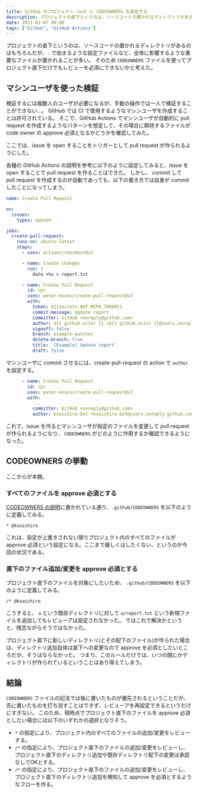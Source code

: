 ```yaml
---
title: GitHub のプロジェクト root に CODEOWNERS を設定する
description: プロジェクトの直下というのは、ソースコードの置かれるディレクトリがあるのはもちろんだが、. で始まるような設定ファイルなど、全体に影響するような重要なファイルが置かれることが多い。
date: 2021-02-07 00:00
tags: ["GitHub", "GitHub Actions"]
---
```

プロジェクトの直下というのは、ソースコードの置かれるディレクトリがあるのはもちろんだが、`.` で始まるような設定ファイルなど、全体に影響するような重要なファイルが置かれることが多い。
そのため `CODEOWNERS` ファイルを使ってプロジェクト直下だけでもレビューを必須にできないかと考えた。

## マシンユーザを使った検証

検証するには複数人のユーザが必要になるが、手動の操作では一人で検証することができない...。
GitHub では CI で使用するようなマシンユーザを作成することは許可されている。
そこで、GitHub Actions でマシンユーザが自動的に pull request を作成するようなパターンを想定して、その場合に期待するファイルが code owner の approve 必須となるかどうかを確認してみた。

ここでは、issue を open することをトリガーとして pull request が作られるようにした。

各種の GitHub Actions の説明を参考に以下のように設定してみると、issue を open することで pull request を作ることはできた。
しかし、 commit して pull request を作成するのが自動であっても、以下の書き方では自身が commit したことになってしまう。

```yaml
name: Create Pull Request

on:
  issues:
    types: opened

jobs:
  create-pull-request:
    runs-on: ubuntu-latest
    steps:
      - uses: actions/checkout@v2

      - name: Create changes
        run: |
          date +%s > report.txt

      - name: Create Pull Request
        id: cpr
        uses: peter-evans/create-pull-request@v3
        with:
          token: ${{secrets.BOT_REPO_TOKEN}}
          commit-message: Update report
          committer: GitHub <noreply@github.com>
          author: ${{ github.actor }} <${{ github.actor }}@users.noreply.github.com>
          signoff: false
          branch: example-patches
          delete-branch: true
          title: '[Example] Update report'
          draft: false
```

マシンユーザに commit させるには、create-pull-request の action で `author` を設定する。

```yaml
      - name: Create Pull Request
        id: cpr
        uses: peter-evans/create-pull-request@v3
        with:
          ...
          committer: GitHub <noreply@github.com>
          author: ksoichiro-bot <ksoichiro-bot@users.noreply.github.com>
```

これで、issue を作るとマシンユーザが指定のファイルを変更して pull request が作られるようになり、 `CODEOWNERS` がどのように作用するか確認できるようになった。

## CODEOWNERS の挙動

ここからが本題。

### すべてのファイルを approve 必須とする

[CODEOWNERS の説明](https://docs.github.com/ja/github/creating-cloning-and-archiving-repositories/about-code-owners#example-of-a-codeowners-file)に書かれている通り、`.github/CODEOWNERS` を以下のように定義してみる。

```
* @ksoichiro
```

これは、設定が上書きされない限りプロジェクト内のすべてのファイルが approve 必須という設定になる。ここまで厳しくはしたくない、というのが今回の状況である。

### 直下のファイル追加/変更を approve 必須とする

プロジェクト直下のファイルを対象にしたいため、 `.github/CODEOWNERS` を以下のように定義してみる。

```
/* @ksoichiro
```

こうすると、 `a` という既存ディレクトリに対して `a/report.txt` という新規ファイルを追加してもレビューアは設定されなかった。
ではこれで解決かというと、残念ながらそうではなかった。

プロジェクト直下に新しいディレクトリ(とその配下のファイル)が作られた場合は、ディレクトリ追加自体は直下への変更なので approve を必須としたいところだが、そうはならなかった。
つまり、このルールだけでは、いつの間にかディレクトリが作られているということはあり得えてしまう。

## 結論

`CODEOWNERS` ファイルの記法では後に書いたものが優先されるということだが、先に書いたものを打ち消すことはできず、レビューアを再設定できるというだけにすぎない。
このため、現時点でプロジェクト直下のファイルを approve 必須としたい場合には以下のいずれかの選択となりそう。

- `*` の指定により、プロジェクト内のすべてのファイルの追加/変更をレビューする。
- `/*` の指定により、プロジェクト直下のファイルの追加/変更をレビューし、プロジェクト直下のディレクトリ追加や既存ディレクトリ配下の変更は承認なしでOKとする。
- `/*` の指定により、プロジェクト直下のファイルの追加/変更をレビューし、プロジェクト直下のディレクトリ追加を検知して approve を必須とするようなフローを作る。
